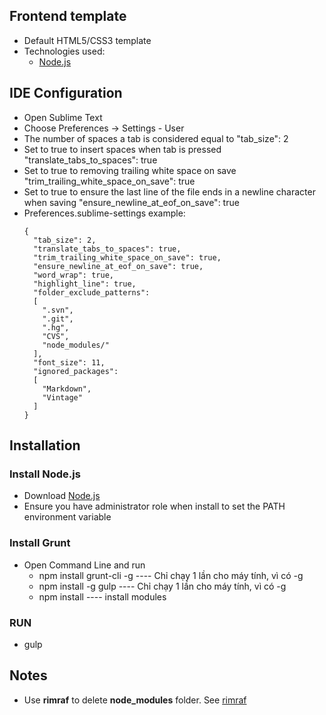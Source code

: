 ## Frontend template
  - Default HTML5/CSS3 template
  - Technologies used:
    * [Node.js](http://nodejs.org)

## IDE Configuration
- Open Sublime Text
- Choose Preferences -> Settings - User
- The number of spaces a tab is considered equal to "tab_size": 2
- Set to true to insert spaces when tab is pressed "translate_tabs_to_spaces": true
- Set to true to removing trailing white space on save "trim_trailing_white_space_on_save": true
- Set to true to ensure the last line of the file ends in a newline character when saving "ensure_newline_at_eof_on_save": true
- Preferences.sublime-settings example:
  ```
  {
    "tab_size": 2,
    "translate_tabs_to_spaces": true,
    "trim_trailing_white_space_on_save": true,
    "ensure_newline_at_eof_on_save": true,
    "word_wrap": true,
    "highlight_line": true,
    "folder_exclude_patterns":
    [
      ".svn",
      ".git",
      ".hg",
      "CVS",
      "node_modules/"
    ],
    "font_size": 11,
    "ignored_packages":
    [
      "Markdown",
      "Vintage"
    ]
  }
  ```

## Installation
### Install Node.js
  - Download [Node.js](http://nodejs.org)
  - Ensure you have administrator role when install to set the PATH environment variable

### Install Grunt
  - Open Command Line and run
    * npm install grunt-cli -g    ---- Chỉ chạy 1 lần cho máy tính, vì có -g
    * npm install -g gulp         ---- Chỉ chạy 1 lần cho máy tính, vì có -g
    * npm install                 ---- install modules

### RUN
  - gulp

## Notes
  - Use **rimraf** to delete **node_modules** folder. See [rimraf](https://github.com/isaacs/rimraf)

